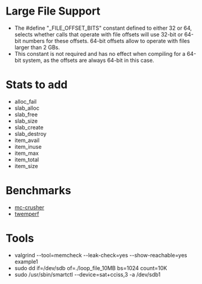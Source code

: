 # Large File Support

- The #define "_FILE_OFFSET_BITS" constant defined to either 32 or 64, selects whether calls that operate with file offsets will use 32-bit or 64-bit numbers for these offsets. 64-bit offsets allow to operate with files larger than 2 GBs.
- This constant is not required and has no effect when compiling for a 64-bit system, as the offsets are always 64-bit in this case.

# Stats to add

- alloc_fail
- slab_alloc
- slab_free
- slab_size
- slab_create
- slab_destroy
- item_avail
- item_inuse
- item_max
- item_total
- item_size

# Benchmarks

+ [mc-crusher](https://github.com/dormando/mc-crusher)
+ [twemperf](https://github.com/twitter/twemperf)

# Tools

- valgrind --tool=memcheck --leak-check=yes --show-reachable=yes example1
- sudo dd if=/dev/sdb of=./loop_file_10MB bs=1024 count=10K
- sudo /usr/sbin/smartctl --device=sat+cciss,3 -a /dev/sdb1


